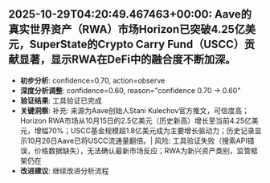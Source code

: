 
## 2025-10-29T04:20:49.467463+00:00: Aave的真实世界资产（RWA）市场Horizon已突破4.25亿美元，SuperState的Crypto Carry Fund（USCC）贡献显著，显示RWA在DeFi中的融合度不断加深。
- **初步分析**: confidence=0.70, action=observe
- **深度分析调整**: confidence=0.60, reason="confidence 0.70 → 0.60"
- **验证结果**: 工具验证已完成
- **关键洞察**: 补充: 来源为Aave创始人Stani Kulechov官方推文，可信度高；Horizon RWA市场从10月15日的2.5亿美元（历史新高）增长至当前4.25亿美元，增幅70%；USCC基金规模超1.8亿美元成为主要增长驱动力；历史记录显示10月26日Aave已将USCC流通量翻倍。| 风险: 工具验证失败（搜索API错误，价格数据缺失），无法确认最新市场反应；RWA为新兴资产类别，监管框架仍在
- **改进建议**: 继续改进分析流程

